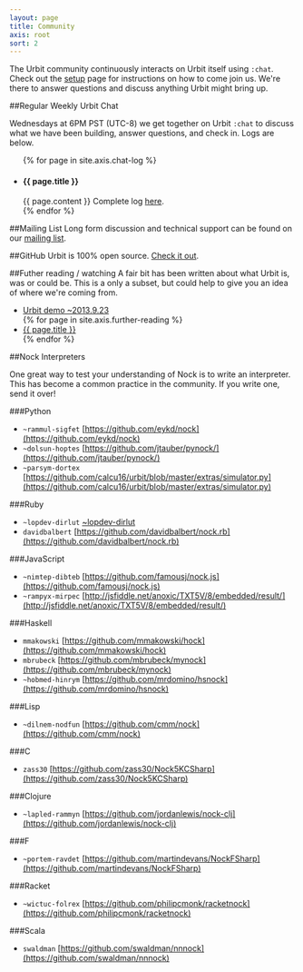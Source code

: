 ```yaml
---
layout: page
title: Community
axis: root
sort: 2
---
```


The Urbit community continuously interacts on Urbit itself using `:chat`. Check out the [setup](/setup/) page for instructions on how to come join us. We're there to answer questions and discuss anything Urbit might bring up.

##Regular Weekly Urbit Chat

Wednesdays at 6PM PST (UTC-8) we get together on Urbit `:chat` to discuss what we have been building, answer questions, and check in. Logs are below.

<ul class="chat">
{% for page in site.axis.chat-log %}
<li>
<h4>{{ page.title }}</h4>
{{ page.content }}
Complete log <a href="http://chat.urbit.org/{{ page.log }}">here</a>.
</li>
{% endfor %}
</ul>

##Mailing List
Long form discussion and technical support can be found on our [mailing list](https://groups.google.com/forum/#!forum/urbit-dev).

##GitHub
Urbit is 100% open source. [Check it out](https://github.com/urbit/urbit).

##Futher reading / watching
A fair bit has been written about what Urbit is, was or could be. This is a only a subset, but could help to give you an idea of where we're coming from.

<ul>
<li><a href="http://vimeo.com/75312418">Urbit demo ~2013.9.23</a></li>
{% for page in site.axis.further-reading %}
<li><a href="{{ page.url }}">{{ page.title }}</a></li>
{% endfor %}
</ul>

##Nock Interpreters

One great way to test your understanding of Nock is to write an interpreter. This has become a common practice in the community. If you write one, send it over!

###Python

+ `~rammul-sigfet` [https://github.com/eykd/nock](https://github.com/eykd/nock)
+ `~dolsun-hoptes` [https://github.com/jtauber/pynock/](https://github.com/jtauber/pynock/)
+ `~parsym-dortex` [https://github.com/calcu16/urbit/blob/master/extras/simulator.py](https://github.com/calcu16/urbit/blob/master/extras/simulator.py)

###Ruby

+ `~lopdev-dirlut` [~lopdev-dirlut](https://github.com/tjic/nock)
+ `davidbalbert` [https://github.com/davidbalbert/nock.rb](https://github.com/davidbalbert/nock.rb)

###JavaScript

+ `~nimtep-dibteb` [https://github.com/famousj/nock.js](https://github.com/famousj/nock.js)
+ `~rampyx-mirpec` [http://jsfiddle.net/anoxic/TXT5V/8/embedded/result/](http://jsfiddle.net/anoxic/TXT5V/8/embedded/result/)

###Haskell
+ `mmakowski` [https://github.com/mmakowski/hock](https://github.com/mmakowski/hock)
+ `mbrubeck` [https://github.com/mbrubeck/mynock](https://github.com/mbrubeck/mynock)
+ `~hobmed-hinrym` [https://github.com/mrdomino/hsnock](https://github.com/mrdomino/hsnock)

###Lisp

+ `~dilnem-nodfun` [https://github.com/cmm/nock](https://github.com/cmm/nock)

###C

+ `zass30` [https://github.com/zass30/Nock5KCSharp](https://github.com/zass30/Nock5KCSharp)

###Clojure

+ `~lapled-rammyn` [https://github.com/jordanlewis/nock-clj](https://github.com/jordanlewis/nock-clj)

###F

+ `~portem-ravdet` [https://github.com/martindevans/NockFSharp](https://github.com/martindevans/NockFSharp)

###Racket
+ `~wictuc-folrex` [https://github.com/philipcmonk/racketnock](https://github.com/philipcmonk/racketnock)

###Scala
+ `swaldman` [https://github.com/swaldman/nnnock](https://github.com/swaldman/nnnock)
